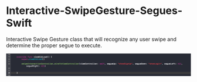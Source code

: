 # Interactive-SwipeGesture-Segues-Swift
Interactive Swipe Gesture class that will recognize any user swipe and determine the proper segue to execute.

![ScreenShot](addToViewDidLoad.png)
